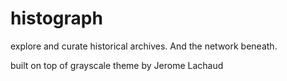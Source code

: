 # histograph

explore and curate historical archives. And the network beneath.

built on top of grayscale theme by Jerome Lachaud